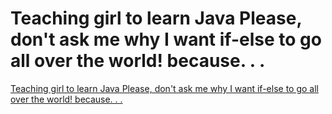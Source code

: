 # Teaching girl to learn Java Please, don't ask me why I want if-else to go all over the world! because. . .
[Teaching girl to learn Java Please, don't ask me why I want if-else to go all over the world! because. . .](https://aiwithcloud.com/2022/09/16/teaching_girl_to_learn_java_please_dont_ask_me_why_i_want_if_else_to_go_all_over_the_world_because-_-_/)